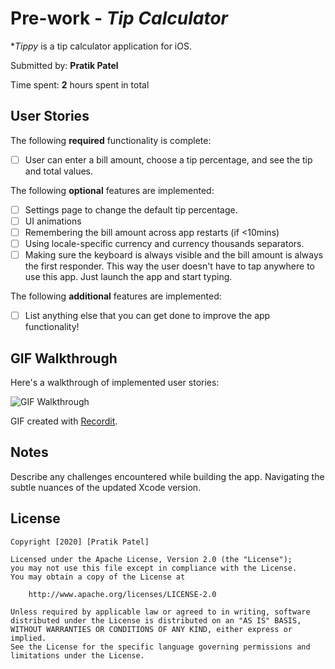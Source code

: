 # Pre-work - *Tip Calculator*

**Tippy* is a tip calculator application for iOS.

Submitted by: **Pratik Patel**

Time spent: **2** hours spent in total

## User Stories

The following **required** functionality is complete:

* [ ] User can enter a bill amount, choose a tip percentage, and see the tip and total values.

The following **optional** features are implemented:
* [ ] Settings page to change the default tip percentage.
* [ ] UI animations
* [ ] Remembering the bill amount across app restarts (if <10mins)
* [ ] Using locale-specific currency and currency thousands separators.
* [ ] Making sure the keyboard is always visible and the bill amount is always the first responder. This way the user doesn't have to tap anywhere to use this app. Just launch the app and start typing.

The following **additional** features are implemented:

- [ ] List anything else that you can get done to improve the app functionality!

## GIF Walkthrough 

Here's a walkthrough of implemented user stories:

<img src='http://g.recordit.co/VSJQS4ijGw.gif' title='GIF Walkthrough' width='' alt='GIF Walkthrough' />

GIF created with [Recordit](https://recordit.co/).

## Notes

Describe any challenges encountered while building the app.
Navigating the subtle nuances of the updated Xcode version.

## License

    Copyright [2020] [Pratik Patel]

    Licensed under the Apache License, Version 2.0 (the "License");
    you may not use this file except in compliance with the License.
    You may obtain a copy of the License at

        http://www.apache.org/licenses/LICENSE-2.0

    Unless required by applicable law or agreed to in writing, software
    distributed under the License is distributed on an "AS IS" BASIS,
    WITHOUT WARRANTIES OR CONDITIONS OF ANY KIND, either express or implied.
    See the License for the specific language governing permissions and
    limitations under the License.

